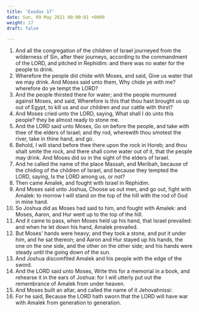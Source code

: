 ```yaml
---
title: 'Exodus 17'
date: Sun, 09 May 2021 00:00:01 +0000
weight: 17
draft: false
  
---
```


1. And all the congregation of the children of Israel journeyed from the wilderness of Sin, after their journeys, according to the commandment of the LORD, and pitched in Rephidim: and there was no water for the people to drink.
2. Wherefore the people did chide with Moses, and said, Give us water that we may drink. And Moses said unto them, Why chide ye with me? wherefore do ye tempt the LORD?
3. And the people thirsted there for water; and the people murmured against Moses, and said, Wherefore is this that thou hast brought us up out of Egypt, to kill us and our children and our cattle with thirst?
4. And Moses cried unto the LORD, saying, What shall I do unto this people? they be almost ready to stone me.
5. And the LORD said unto Moses, Go on before the people, and take with thee of the elders of Israel; and thy rod, wherewith thou smotest the river, take in thine hand, and go.
6. Behold, I will stand before thee there upon the rock in Horeb; and thou shalt smite the rock, and there shall come water out of it, that the people may drink. And Moses did so in the sight of the elders of Israel.
7. And he called the name of the place Massah, and Meribah, because of the chiding of the children of Israel, and because they tempted the LORD, saying, Is the LORD among us, or not?
8. Then came Amalek, and fought with Israel in Rephidim.
9. And Moses said unto Joshua, Choose us out men, and go out, fight with Amalek: to morrow I will stand on the top of the hill with the rod of God in mine hand.
10. So Joshua did as Moses had said to him, and fought with Amalek: and Moses, Aaron, and Hur went up to the top of the hill.
11. And it came to pass, when Moses held up his hand, that Israel prevailed: and when he let down his hand, Amalek prevailed.
12. But Moses' hands were heavy; and they took a stone, and put it under him, and he sat thereon; and Aaron and Hur stayed up his hands, the one on the one side, and the other on the other side; and his hands were steady until the going down of the sun.
13. And Joshua discomfited Amalek and his people with the edge of the sword.
14. And the LORD said unto Moses, Write this for a memorial in a book, and rehearse it in the ears of Joshua: for I will utterly put out the remembrance of Amalek from under heaven.
15. And Moses built an altar, and called the name of it Jehovahnissi:
16. For he said, Because the LORD hath sworn that the LORD will have war with Amalek from generation to generation.
